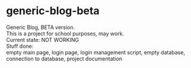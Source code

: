 # generic-blog-beta
Generic Blog, BETA version.<br>
This is a project for school purposes, may work.<br>
Current state: NOT WORKING<br>
Stuff done:<br>
empty main page, login page, login management script, empty database, connection to database, project documentation
